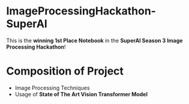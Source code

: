 # ImageProcessingHackathon-SuperAI
This is the **winning 1st Place Notebook** in the **SuperAI Season 3 Image Processing Hackathon**! 

# Composition of Project
- Image Processing Techniques
- Usage of **State of The Art Vision Transformer Model**
